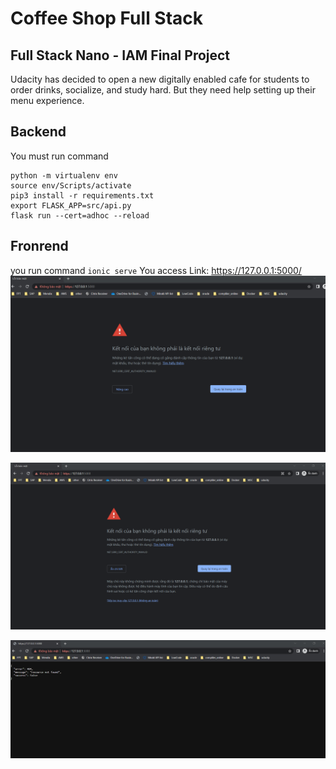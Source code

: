 # Coffee Shop Full Stack

## Full Stack Nano - IAM Final Project

Udacity has decided to open a new digitally enabled cafe for students to order drinks, socialize, and study hard. But they need help setting up their menu experience.
## Backend
You must run command
````console
python -m virtualenv env
source env/Scripts/activate
pip3 install -r requirements.txt
export FLASK_APP=src/api.py
flask run --cert=adhoc --reload
````

## Fronrend

you run command
`ionic serve`
You access  Link: https://127.0.0.1:5000/
![alt](./Image/Screenshot%202022-11-20%20214427.png)

![alt](./Image/2.png)

![alt](./Image/3.png)
